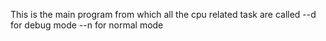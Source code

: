 This is the main program from which all the cpu related task are called
--d   for debug mode
--n   for normal mode